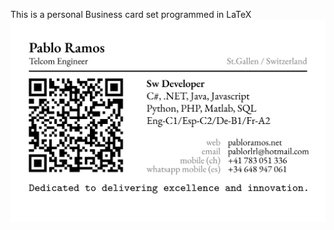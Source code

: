 This is a personal Business card set programmed in LaTeX
[![Preview Image](Individual_business_card.png)](Individual_business_card.pdf)